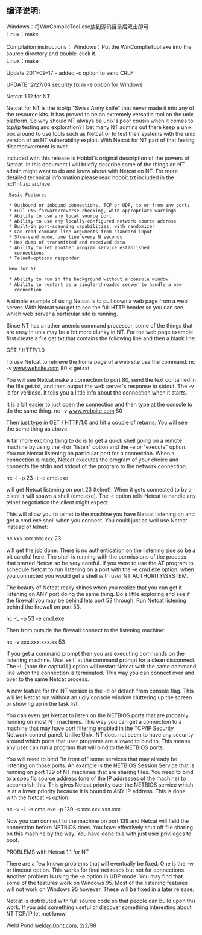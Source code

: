 ## 编译说明:
Windows：将WinComplieTool.exe放到源码目录后双击即可  
Linux：make

Compilation instructions：
Windows：Put the WinComplieTool.exe into the source directory and double-click it.  
Linux：make

Update 2011-09-17 - added -c option to send CRLF

UPDATE 12/27/04 security fix in -e option for Windows

Netcat 1.12 for NT

Netcat for NT is the tcp/ip "Swiss Army knife" that never made it into any 
of the resource kits.  It has proved to be an extremely versatile tool on 
the unix platform. So why should NT always be unix's poor cousin when it 
comes to tcp/ip testing and exploration?  I bet many NT admins out there
keep a unix box around to use tools such as Netcat or to test their systems
with the unix version of an NT vulnerability exploit.  With Netcat for NT
part of that feeling disempowerment is over.

Included with this release is Hobbit's original description of the powers 
of Netcat.  In this document I will briefly describe some of the things an
NT admin might want to do and know about with Netcat on NT.  For more
detailed technical information please read hobbit.txt included in the
nc11nt.zip archive.

     Basic Features

     * Outbound or inbound connections, TCP or UDP, to or from any ports
     * Full DNS forward/reverse checking, with appropriate warnings
     * Ability to use any local source port
     * Ability to use any locally-configured network source address
     * Built-in port-scanning capabilities, with randomizer
     * Can read command line arguments from standard input
     * Slow-send mode, one line every N seconds
     * Hex dump of transmitted and received data
     * Ability to let another program service established
       connections
     * Telnet-options responder

     New for NT

     * Ability to run in the background without a console window
     * Ability to restart as a single-threaded server to handle a new
       connection


A simple example of using Netcat is to pull down a web page from a web
server.  With Netcat you get to see the full HTTP header so you can see
which web server a particular site is running.

Since NT has a rather anemic command processor, some of the things that are
easy in unix may be a bit more clunky in NT. For the web page example first
create a file get.txt that contains the following line and then a blank
line:

GET / HTTP/1.0

To use Netcat to retrieve the home page of a web site use the command:
nc -v www.website.com 80 < get.txt

You will see Netcat make a connection to port 80, send the text contained
in the file get.txt, and then output the web server's response to stdout.
The -v is for verbose.  It tells you a little info about the connection
when it starts.

It is a bit easier to just open the connection and then type at the console
to do the same thing. 
nc -v www.website.com 80

Then just type in GET / HTTP/1.0 and hit a couple of returns.  You will 
see the same thing as above.

A far more exciting thing to do is to get a quick shell going on a remote
machine by using the -l or "listen" option and the -e or "execute"
option.  You run Netcat listening on particular port for a connection.
When a connection is made, Netcat executes the program of your choice
and connects the stdin and stdout of the program to the network connection.

nc -l -p 23 -t -e cmd.exe

will get Netcat listening on port 23 (telnet).  When it gets connected to
by a client it will spawn a shell (cmd.exe).  The -t option tells Netcat
to handle any telnet negotiation the client might expect.

This will allow you to telnet to the machine you have Netcat listening on
and get a cmd.exe shell when you connect.  You could just as well use 
Netcat instead of telnet:

nc xxx.xxx.xxx.xxx 23

will get the job done.  There is no authentication on the listening side
so be a bit careful here.  The shell is running with the permissions of the
process that started Netcat so be very careful.  If you were to use the
AT program to schedule Netcat to run listening on a port with the 
-e cmd.exe option, when you connected you would get a shell with user
NT AUTHORITY\SYSTEM.

The beauty of Netcat really shines when you realize that you can get it
listening on ANY port doing the same thing.  Do a little exploring and
see if the firewall you may be behind lets port 53 through.  Run Netcat
listening behind the firewall on port 53.  

nc -L -p 53 -e cmd.exe

Then from outside the firewall connect to the listening machine:

nc -v xxx.xxx.xxx.xx 53

If you get a command prompt then you are executing commands on the
listening machine.  Use 'exit' at the command prompt for a clean
disconnect. The -L (note the capital L) option will restart Netcat with
the same command line when the connection is terminated.  This way you can
connect over and over to the same Netcat process.

A new feature for the NT version is the -d or detach from console flag.
This will let Netcat run without an ugly console window cluttering up the
screen or showing up in the task list.

You can even get Netcat to listen on the NETBIOS ports that are probably
running on most NT machines.  This way you can get a connection to a
machine that may have port filtering enabled in the TCP/IP Security Network
control panel.  Unlike Unix, NT does not seem to have any security around
which ports that user programs are allowed to bind to.  This means any
user can run a program that will bind to the NETBIOS ports.

You will need to bind "in front of" some services that may already be
listening on those ports.  An example is the NETBIOS Session Service that
is running on port 139 of NT machines that are sharing files.  You need
to bind to a specific source address (one of the IP addresses of the 
machine) to accomplish this.  This gives Netcat priority over the NETBIOS
service which is at a lower priority because it is bound to ANY IP address.
This is done with the Netcat -s option:

nc -v -L -e cmd.exe -p 139 -s xxx.xxx.xxx.xxx

Now you can connect to the machine on port 139 and Netcat will field
the connection before NETBIOS does.  You have effectively shut off
file sharing on this machine by the way.  You have done this with just
user privileges to boot.

PROBLEMS with Netcat 1.1 for NT

There are a few known problems that will eventually be fixed.  One is
the -w or timeout option.  This works for final net reads but not
for connections.  Another problem is using the -e option in UDP mode.
You may find that some of the features work on Windows 95.  Most
of the listening features will not work on Windows 95 however.   These will
be fixed in a later release.

Netcat is distributed with full source code so that people can build
upon this work.  If you add something useful or discover something 
interesting about NT TCP/IP let met know.

Weld Pond <weld@l0pht.com>, 2/2/98




